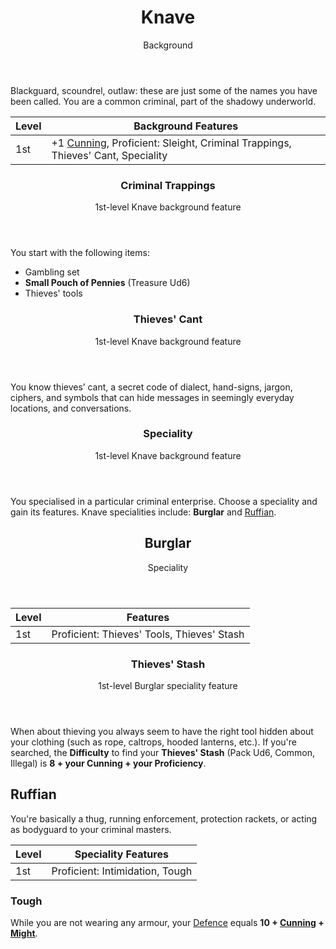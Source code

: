 <header>

# Knave

<p class="subheading">Background</p>

</header>

Blackguard, scoundrel, outlaw: these are just some of the names you have been called. You are a common criminal, part of the shadowy underworld.

| Level             | Background Features    |
| ----------------- | - |
| 1st               | +1 [Cunning](pages/characters/attributes.md?id=cunning), Proficient: Sleight, Criminal Trappings, Thieves' Cant, Speciality |

<header>

### Criminal Trappings

<p class="subheading">1st-level Knave background feature</p>

</header>

You start with the following items:

 * Gambling set
 * **Small Pouch of Pennies** (Treasure Ud6)
 * Thieves' tools

<header>

### Thieves' Cant

<p class="subheading">1st-level Knave background feature</p>

</header>

You know thieves’ cant, a secret code of dialect, hand-signs, jargon, ciphers, and symbols that can hide messages in seemingly everyday locations, and conversations.

<header>

### Speciality

<p class="subheading">1st-level Knave background feature</p>

</header>

You specialised in a particular criminal enterprise. Choose a speciality and gain its features. Knave specialities include:  **Burglar** and [Ruffian](#ruffian).

<header>

## Burglar

<p class="subheading">Speciality</p>

</header>

| Level             | Features    |
| ----------------- | - |
| 1st               | Proficient: Thieves' Tools, Thieves' Stash |

<header>

### Thieves' Stash

<p class="subheading">1st-level Burglar speciality feature</p>

</header>

When about thieving you always seem to have the right tool hidden about your clothing (such as rope, caltrops, hooded lanterns, etc.). If you're searched, the **Difficulty** to find your **Thieves' Stash** (Pack Ud6, Common, Illegal) is **8 + your Cunning + your Proficiency**.

## Ruffian

You're basically a thug, running enforcement, protection rackets, or acting as bodyguard to your criminal masters.

| Level             | Speciality Features    |
| ----------------- | - |
| 1st               | Proficient: Intimidation, Tough |

### Tough

While you are not wearing any armour, your [Defence](pages/combat/attacks?id=defence) equals **10 + [Cunning](pages/characters/attributes?id=cunning) + [Might](pages/characters/attributes?id=might)**.
